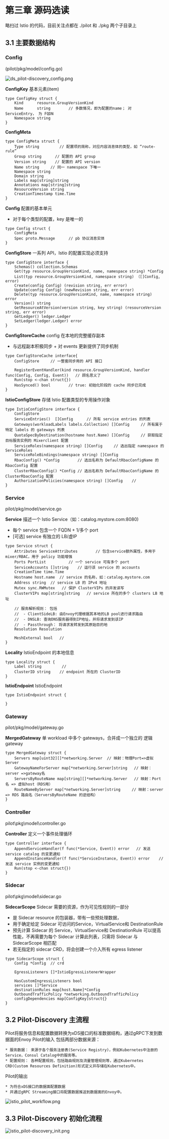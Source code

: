 # 第三章 源码选读

略扫过 Istio 的代码，目前关注点都在 ./pilot 和 ./pkg 两个子目录上


## 3.1 主要数据结构

### Config
(pilot/pkg/model/config.go)


![ds_pilot-discovery_config.png](./img/ds_pilot-discovery_config.png)



**ConfigKey**
基本元素(item)
```
type ConfigKey struct {
	Kind      resource.GroupVersionKind
	Name      string        // 多数情况，即为配置的name； 对 ServiceEntry， 为 FQDN
	Namespace string
}
```

**ConfigMeta**
```
type ConfigMeta struct {
    Type string         // 配置项的简称，对应内容消息体的类型，如 “route-rule”
    Group string      // 配置的 API group
    Version string    // 配置的 API version
    Name string     // 同一 namespace 下唯一
    Namespace string
    Domain string   
    Labels map[string]string    
    Annotations map[string]string
    ResourceVersion string 
    CreationTimestamp time.Time   
}
```

**Config**
配置的基本单元
* 对于每个类型的配置，key 是唯一的
```
type Config struct {
    ConfigMeta
    Spec proto.Message      // pb 协议消息实体
}
```

**ConfigStore**
一系列 API，Istio 的配置实现必须支持
```
type ConfigStore interface {
    Schemas() collection.Schemas
    Get(typ resource.GroupVersionKind, name, namespace string) *Config
    List(typ resource.GroupVersionKind, namespace string) （[]Config, error)
    Create(config Config) (revision string, err error)
    Update(config Config) (newRevision string, err error)
    Delete(typ resource.GroupVersionKind, name, namespace string) error
    Version() string
    GetResourceAtVersion(version string, key string) (resourceVersion string, err error)
    GetLedger() ledger.Ledger
    SetLedger(ledger.Ledger) error
}
```

**ConfigStoreCache**
config 在本地的完整缓存副本
* 与远程副本积极同步 + 对 events 更新提供了同步机制
```
type ConfigStoreCache interface{
    ConfigStore     // 一整套同步用的 API 接口
    
    RegisterEventHandler(kind resource.GroupVersionKind, handler func(Config, Config, Event))   // 顾名思义了
    Run(stop <-chan struct{})
    HasSynced() bool        // true: 初始化阶段的 cache 同步已完成
}
```

**IstioConfigStore**
存储 Istio 配置类型的专用操作对象
```
type IstioConfigStore interface {
    ConfigStore
    ServiceEntries()  []Config      // 所有 service entries 的列表
    Gateways(workloadLabels labels.Collection) []Config     // 所有属于特定 labels 的 gateways 列表
    QuotaSpecByDestination(hostname host.Name) []Config     // 获取指定目标服务实例的 Mixerclient 配置
    ServiceRoles(namespace string) []Config     // 选出指定 namespace 的ServiceRoles
    ServiceRoleBindings(namespace string) []Config  
    RbacConfig() *Config        // 选出名称为 DefaultRbacConfigName 的 RbacConfig 配置
    ClusterRbacConfig() *Config // 选出名称为 DefaultRbacConfigName 的 ClusterRbacConfig 配置
    AuthorizationPolicies(namespace string) []Config    // 
}
```

### Service
pilot/pkg/model/service.go


**Service**
描述一个 Istio Service（如：catalog.mystore.com:8080)
* 每个 service 包含一个 FQDN + 1/多个 port
* [可选] service 有独立的 LB/虚IP 
```
type Service struct {
    Attributes ServiceAttributes        // 包含service额外属性，多用于 mixer/RBAC，用于 policy 功能增强
    Ports PortList          // 一个 service 可有多个 port
    ServiceAccounts []string    // 运行该 service 的 accounts
    CreationTime time.Time
    Hostname host.name  // service 的名称，如：catalog.mystore.com
    Address string  // service LB 的 IPv4 地址
    Mutex sync.RWMutex   // 保护 ClusterVIPs 的并发读写
    ClusterVIPs map[string]string   // service 所在的多个 clusters LB 地址
    
    // 服务解析规则： 包括 
    //  - ClientSideLB: 由Envoy代理根据其本地的LB pool进行请求路由
    //  - DNSLB: 查询DNS服务器得到IP地址，并将请求发到该IP
    //  - Passthrough： 将请求发转发到其原始目的地    
    Resolution Resolution   
    
    MeshExternal bool   // 
}
```

**Locality**
IstioEndpoint 的本地信息
```
type Locality struct {
    Label string         // 
    ClusterID string    // endpoint 所在的 ClusterID
}
```

**IstioEndpoint**
IstioEndpoint 
```
type IstioEndpoint struct {
    
}
```

### Gateway
pilot/pkg/model/gateway.go

**MergedGateway**
单 workload 中多个 gateways，合并成一个独立的 逻辑 gateway
```
type MergedGateway struct {
    Servers map[uint32][]*networking.Server  // 映射：物理Port=>虚拟Server
    GatewayNameForServer map[*networking.Server]string   // 映射：server =>gateway名
    ServersByRouteName map[string][]*networking.Server   // 映射：Port名 => 虚拟host（RDS用）
    RouteNameByServer map[*networking.Server]string     // 映射：server => RDS 路由名（ServersByRouteName 的逆结构）
}
```


### Controller
pilot\pkg\model\controller.go

**Controller**
定义一个事件处理循环
```
type Controller interface {
    AppendServiceHandler(f func(*Service, Event)) error   // 发送 service catalog 的变更通知
    AppendInstanceHandler(f func(*ServiceInstance, Event)) error    // 发送 service 实例的变更通知
    Run(stop <-chan struct{})
}
```

### Sidecar
pilot\pkg\model\sidecar.go

**SidecarScope**
Sidecar 需要的资源，作为可见性规则的一部分
* 是 Sidecar resource 的包装器，带有一些预处理数据，
* 用于确定给定 Sidecar 可访问的Service，VirtualService和 DestinationRule
* 预先计算 Sidecar 的 Service，VirtualService和 DestinationRule 可以提高性能，不再需要为每个 Sidecar 计算此列表，只需将 Sidecar 与 SidecarScope 相匹配
* 若无指定的 sidecar CRD，将会创建一个介入所有 egress listener
```
type SidecarScope struct {
    Config *Config  // crd
    
    EgressListeners []*IstioEgressListenerWrapper   
    
    HasCustomIngressListeners bool
    services []*Service     
    destinationRules map[host.Name]*Config
    OutboundTrafficPolicy *networking.OutboundTrafficPolicy
    configDependencies map[ConfigKey]struct{}
}
```

## 3.2 Pilot-Discovery 主流程


Pilot将服务信息和配置数据转换为xDS接口的标准数据结构，通过gRPC下发到数据面的Envoy
Pilot的输入
包括两部分数据来源：

	* 服务数据： 来源于各个服务注册表(Service Registry)，例如Kubernetes中注册的Service，Consul Catalog中的服务等。
	* 配置规则： 各种配置规则，包括路由规则及流量管理规则等，通过Kubernetes CRD(Custom Resources Definition)形式定义并存储在Kubernetes中。

Pilot的输出

	* 为符合xDS接口的数据面配置数据
	* 并通过gRPC Streaming接口将配置数据推送到数据面的Envoy中。



![istio_pilot_workflow.png](./img/istio_pilot_workflow.png)



## 3.3 Pilot-Discovery 初始化流程




![istio_pilot-discovery_init.png](./img/istio_pilot-discovery_init.png)
